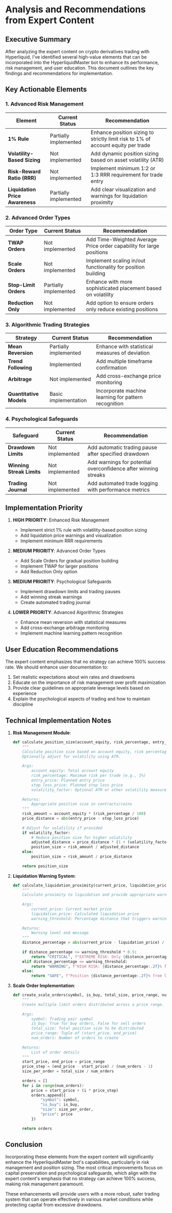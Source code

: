# Analysis and Recommendations from Expert Content

## Executive Summary

After analyzing the expert content on crypto derivatives trading with Hyperliquid, I've identified several high-value elements that can be incorporated into the HyperliquidMaster bot to enhance its performance, risk management, and user education. This document outlines the key findings and recommendations for implementation.

## Key Actionable Elements

### 1. Advanced Risk Management

| Element | Current Status | Recommendation |
|---------|---------------|----------------|
| **1% Rule** | Partially implemented | Enhance position sizing to strictly limit risk to 1% of account equity per trade |
| **Volatility-Based Sizing** | Not implemented | Add dynamic position sizing based on asset volatility (ATR) |
| **Risk-Reward Ratio (RRR)** | Not implemented | Implement minimum 1:2 or 1:3 RRR requirement for trade entry |
| **Liquidation Price Awareness** | Partially implemented | Add clear visualization and warnings for liquidation proximity |

### 2. Advanced Order Types

| Order Type | Current Status | Recommendation |
|------------|---------------|----------------|
| **TWAP Orders** | Not implemented | Add Time-Weighted Average Price order capability for large positions |
| **Scale Orders** | Not implemented | Implement scaling in/out functionality for position building |
| **Stop-Limit Orders** | Partially implemented | Enhance with more sophisticated placement based on volatility |
| **Reduction Only** | Not implemented | Add option to ensure orders only reduce existing positions |

### 3. Algorithmic Trading Strategies

| Strategy | Current Status | Recommendation |
|----------|---------------|----------------|
| **Mean Reversion** | Partially implemented | Enhance with statistical measures of deviation |
| **Trend Following** | Implemented | Add multiple timeframe confirmation |
| **Arbitrage** | Not implemented | Add cross-exchange price monitoring |
| **Quantitative Models** | Basic implementation | Incorporate machine learning for pattern recognition |

### 4. Psychological Safeguards

| Safeguard | Current Status | Recommendation |
|-----------|---------------|----------------|
| **Drawdown Limits** | Not implemented | Add automatic trading pause after specified drawdown |
| **Winning Streak Limits** | Not implemented | Add warnings for potential overconfidence after winning streaks |
| **Trading Journal** | Not implemented | Add automated trade logging with performance metrics |

## Implementation Priority

1. **HIGH PRIORITY**: Enhanced Risk Management
   - Implement strict 1% rule with volatility-based position sizing
   - Add liquidation price warnings and visualization
   - Implement minimum RRR requirements

2. **MEDIUM PRIORITY**: Advanced Order Types
   - Add Scale Orders for gradual position building
   - Implement TWAP for larger positions
   - Add Reduction Only option

3. **MEDIUM PRIORITY**: Psychological Safeguards
   - Implement drawdown limits and trading pauses
   - Add winning streak warnings
   - Create automated trading journal

4. **LOWER PRIORITY**: Advanced Algorithmic Strategies
   - Enhance mean reversion with statistical measures
   - Add cross-exchange arbitrage monitoring
   - Implement machine learning pattern recognition

## User Education Recommendations

The expert content emphasizes that no strategy can achieve 100% success rate. We should enhance user documentation to:

1. Set realistic expectations about win rates and drawdowns
2. Educate on the importance of risk management over profit maximization
3. Provide clear guidelines on appropriate leverage levels based on experience
4. Explain the psychological aspects of trading and how to maintain discipline

## Technical Implementation Notes

1. **Risk Management Module**:
   ```python
   def calculate_position_size(account_equity, risk_percentage, entry_price, stop_loss_price, volatility_factor=None):
       """
       Calculate position size based on account equity, risk percentage, and stop loss distance.
       Optionally adjust for volatility using ATR.
       
       Args:
           account_equity: Total account equity
           risk_percentage: Maximum risk per trade (e.g., 1%)
           entry_price: Planned entry price
           stop_loss_price: Planned stop loss price
           volatility_factor: Optional ATR or other volatility measure
           
       Returns:
           Appropriate position size in contracts/coins
       """
       risk_amount = account_equity * (risk_percentage / 100)
       price_distance = abs(entry_price - stop_loss_price)
       
       # Adjust for volatility if provided
       if volatility_factor:
           # Reduce position size for higher volatility
           adjusted_distance = price_distance * (1 + (volatility_factor / entry_price))
           position_size = risk_amount / adjusted_distance
       else:
           position_size = risk_amount / price_distance
           
       return position_size
   ```

2. **Liquidation Warning System**:
   ```python
   def calculate_liquidation_proximity(current_price, liquidation_price, warning_threshold=0.15):
       """
       Calculate proximity to liquidation and provide appropriate warnings.
       
       Args:
           current_price: Current market price
           liquidation_price: Calculated liquidation price
           warning_threshold: Percentage distance that triggers warning (e.g., 15%)
           
       Returns:
           Warning level and message
       """
       distance_percentage = abs(current_price - liquidation_price) / current_price * 100
       
       if distance_percentage <= warning_threshold * 0.5:
           return "CRITICAL", f"EXTREME RISK: Only {distance_percentage:.2f}% from liquidation!"
       elif distance_percentage <= warning_threshold:
           return "WARNING", f"HIGH RISK: {distance_percentage:.2f}% from liquidation"
       else:
           return "SAFE", f"Position {distance_percentage:.2f}% from liquidation"
   ```

3. **Scale Order Implementation**:
   ```python
   def create_scale_orders(symbol, is_buy, total_size, price_range, num_orders):
       """
       Create multiple limit orders distributed across a price range.
       
       Args:
           symbol: Trading pair symbol
           is_buy: True for buy orders, False for sell orders
           total_size: Total position size to be distributed
           price_range: Tuple of (start_price, end_price)
           num_orders: Number of orders to create
           
       Returns:
           List of order details
       """
       start_price, end_price = price_range
       price_step = (end_price - start_price) / (num_orders - 1)
       size_per_order = total_size / num_orders
       
       orders = []
       for i in range(num_orders):
           price = start_price + (i * price_step)
           orders.append({
               "symbol": symbol,
               "is_buy": is_buy,
               "size": size_per_order,
               "price": price
           })
           
       return orders
   ```

## Conclusion

Incorporating these elements from the expert content will significantly enhance the HyperliquidMaster bot's capabilities, particularly in risk management and position sizing. The most critical improvements focus on capital preservation and psychological safeguards, which align with the expert content's emphasis that no strategy can achieve 100% success, making risk management paramount.

These enhancements will provide users with a more robust, safer trading system that can operate effectively in various market conditions while protecting capital from excessive drawdowns.
